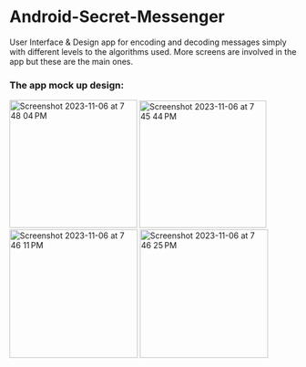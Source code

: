 # Android-Secret-Messenger
User Interface &amp; Design app for encoding and decoding messages simply with different levels to the algorithms used. More screens are involved in the app but these are the main ones.

### The app mock up design:


<img width="224" alt="Screenshot 2023-11-06 at 7 48 04 PM" src="https://github.com/EliteMicah/Android-Secret-Messenger/assets/84886282/c810313d-1f60-4268-abbb-4e3ee288911d">
<img width="223" alt="Screenshot 2023-11-06 at 7 45 44 PM" src="https://github.com/EliteMicah/Android-Secret-Messenger/assets/84886282/e0a52355-576f-4268-a221-a01d0ca75720">
<img width="225" alt="Screenshot 2023-11-06 at 7 46 11 PM" src="https://github.com/EliteMicah/Android-Secret-Messenger/assets/84886282/f622e4e8-6d43-45f8-9148-a40690e69f02">
<img width="225" alt="Screenshot 2023-11-06 at 7 46 25 PM" src="https://github.com/EliteMicah/Android-Secret-Messenger/assets/84886282/3ff99457-e399-4d0d-9b3f-bc45c214bdd0">


